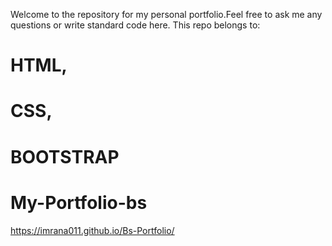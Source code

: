 Welcome to the repository for my personal portfolio.Feel free to ask me any questions or write standard code here. 
This repo belongs to:
# HTML,
# CSS,
# BOOTSTRAP

# My-Portfolio-bs
https://imrana011.github.io/Bs-Portfolio/
